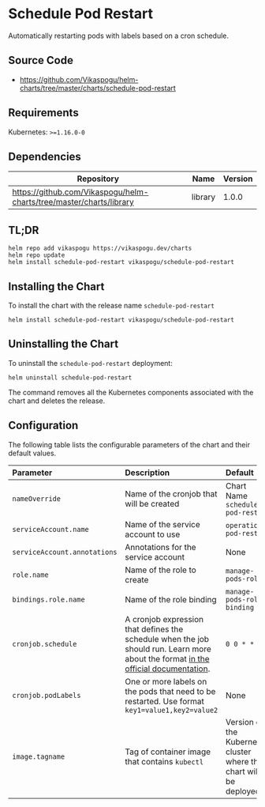 # Schedule Pod Restart

Automatically restarting pods with labels based on a cron schedule.

## Source Code

* <https://github.com/Vikaspogu/helm-charts/tree/master/charts/schedule-pod-restart>

## Requirements

Kubernetes: `>=1.16.0-0`

## Dependencies

| Repository | Name | Version |
|------------|------|---------|
| https://github.com/Vikaspogu/helm-charts/tree/master/charts/library | library | 1.0.0 |

## TL;DR

```console
helm repo add vikaspogu https://vikaspogu.dev/charts
helm repo update
helm install schedule-pod-restart vikaspogu/schedule-pod-restart
```

## Installing the Chart

To install the chart with the release name `schedule-pod-restart`

```console
helm install schedule-pod-restart vikaspogu/schedule-pod-restart
```

## Uninstalling the Chart

To uninstall the `schedule-pod-restart` deployment:

```console
helm uninstall schedule-pod-restart
```

The command removes all the Kubernetes components associated with the chart and
deletes the release.

## Configuration

The following table lists the configurable parameters of the chart and
their default values.

| Parameter                    | Description                                                              | Default                           |
|:-----------------------------|:-------------------------------------------------------------------------|:----------------------------------|
| `nameOverride`               | Name of the cronjob that will be created                                 | Chart Name `schedule-pod-restart` |
| `serviceAccount.name`        | Name of the service account to use                                       | `operations-pod-restart`          |
| `serviceAccount.annotations` | Annotations for the service account                                      | None                              |
| `role.name`                  | Name of the role to create                                               | `manage-pods-role`                |
| `bindings.role.name`         | Name of the role binding                                                 | `manage-pods-role-binding`        |
| `cronjob.schedule`           | A cronjob expression that defines the schedule when the job should run. Learn more about the format [in the official documentation](https://kubernetes.io/docs/concepts/workloads/controllers/cron-jobs/#cron-schedule-syntax).   | `0 0 * * *`                       |
| `cronjob.podLabels`          | One or more labels on the pods that need to be restarted. Use format `key1=value1,key2=value2`      | None   |
| `image.tagname`              | Tag of container image that contains `kubectl`                           | Version of the Kubernetes cluster where the chart will be deployed          |

